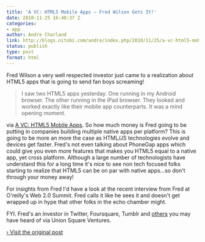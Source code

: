 ```yaml
---
title: 'A VC: HTML5 Mobile Apps – Fred Wilson Gets It!'
date: 2010-11-25 16:40:37 Z
categories:
- app
author: Andre Charland
link: http://blogs.nitobi.com/andre/index.php/2010/11/25/a-vc-html5-mobile-apps-fred-wilson-gets-it/
status: publish
type: post
format: html
---
```


Fred Wilson a very well respected investor just came to a realization about HTML5 apps that is going to send fan boys screaming!

> I saw two HTML5 apps yesterday. One running in my Android browser. The other running in the iPad browser. They looked and worked exactly like their mobile app counterparts. It was a mind opening moment.

via [A VC: HTML5 Mobile Apps](http://www.avc.com/a_vc/2010/11/html5-mobile-apps.html). So how much money is Fred going to be putting in companies building multiple native apps per platform? This is going to be more an more the case as HTML/JS technologies evolve and devices get faster. Fred's not even talking about PhoneGap apps which could give you even more features that makes you HTML5 equal to a native app, yet cross platform. Although a large number of technologists have understand this for a long time it's nice to see non tech focused folks starting to realize that HTML5 can be on par with native apps…so don't through your money away!

For insights from Fred I'd have a look at the recent interview from Fred at O'reilly's Web 2.0 Summit. Fred calls it like he sees it and doesn't get wrapped up in hype that other folks in the echo chamber might.

FYI. Fred's an investor in Twitter, Foursquare, Tumblr and [others](http://www.unionsquareventures.com/investments/index.php) you may have heard of via Union Square Ventures.

[› Visit the original post](http://blogs.nitobi.com/andre/index.php/2010/11/25/a-vc-html5-mobile-apps-fred-wilson-gets-it/)

